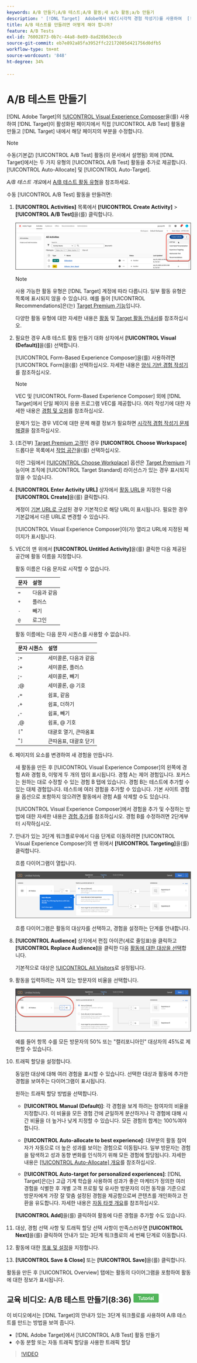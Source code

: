```yaml
---
keywords: A/B 만들기;A/B 테스트;A/B 활동;새 a/b 활동;a/b 만들기
description: ' [!DNL Target]  Adobe에서 VEC(시각적 경험 작성기)를 사용하여  [!DNL Target] 사용 페이지에서 직접 A/B 테스트 활동을 만드는 방법을 알아봅니다.'
title: A/B 테스트를 만들려면 어떻게 해야 합니까?
feature: A/B Tests
exl-id: 76002873-0b7c-44a8-8e89-8ad28b63eccb
source-git-commit: eb7e892a85fa3952ffc22172085d421756d0dfb5
workflow-type: tm+mt
source-wordcount: '848'
ht-degree: 34%

---
```


# A/B 테스트 만들기

[!DNL Adobe Target]의 [!UICONTROL Visual Experience Composer](VEC)을(를) 사용하여 [!DNL Target]이 활성화된 페이지에서 직접 [!UICONTROL A/B Test] 활동을 만들고 [!DNL Target] 내에서 해당 페이지의 부분을 수정합니다.

>[!NOTE]
>
>수동(기본값) [!UICONTROL A/B Test] 활동(이 문서에서 설명됨) 외에 [!DNL Target]에서는 두 가지 유형의 [!UICONTROL A/B Test] 활동을 추가로 제공합니다. [!UICONTROL Auto-Allocate] 및 [!UICONTROL Auto-Target].
>
>*A/B 테스트 개요*&#x200B;에서 [A/B 테스트 활동 유형](/help/main/c-activities/t-test-ab/test-ab.md#types)을 참조하세요.

수동 [!UICONTROL A/B Test] 활동을 만들려면:

1. **[!UICONTROL Activities]** 목록에서 **[!UICONTROL Create Activity]** > **[!UICONTROL A/B Test]**&#x200B;을(를) 클릭합니다.

   ![활동 만들기 드롭다운 목록](/help/main/c-activities/t-test-ab/t-test-create-ab/assets/ab_select-new.png)

   >[!NOTE]
   >
   >사용 가능한 활동 유형은 [!DNL Target] 계정에 따라 다릅니다. 일부 활동 유형은 목록에 표시되지 않을 수 있습니다. 예를 들어 [!UICONTROL Recommendations]은(는) [Target Premium 기능](/help/main/c-intro/intro.md#premium)입니다.
   >
   >다양한 활동 유형에 대한 자세한 내용은 [활동](/help/main/c-activities/activities.md#concept_D317A95A1AB54674BA7AB65C7985BA03) 및 [Target 활동 안내서](/help/main/c-activities/target-activities-guide.md)를 참조하십시오.

1. 필요한 경우 A/B 테스트 활동 만들기 대화 상자에서 **[!UICONTROL Visual (Default)]**&#x200B;을(를) 선택합니다.

   [!UICONTROL Form-Based Experience Composer]을(를) 사용하려면 [!UICONTROL Form]을(를) 선택하십시오. 자세한 내용은 [양식 기반 경험 작성기](/help/main/c-experiences/form-experience-composer.md)를 참조하십시오.

   >[!NOTE]
   >
   >VEC 및 [!UICONTROL Form-Based Experience Composer] 외에 [!DNL Target]에서 단일 페이지 응용 프로그램 VEC를 제공합니다. 여러 작성기에 대한 자세한 내용은 [경험 및 오퍼](/help/main/c-experiences/experiences.md)를 참조하십시오.
   >
   >문제가 있는 경우 VEC에 대한 문제 해결 정보가 필요하면 [시각적 경험 작성기 문제 해결](/help/main/c-experiences/c-visual-experience-composer/r-troubleshoot-composer/troubleshoot-composer.md)을 참조하십시오.

1. (조건부) [Target Premium 고객](/help/main/c-intro/intro.md#premium)인 경우 **[!UICONTROL Choose Workspace]** 드롭다운 목록에서 [작업 공간](/help/main/administrating-target/c-user-management/property-channel/property-channel.md)을(를) 선택하십시오.

   이전 그림에서 [[!UICONTROL Choose Workplace]](/help/main/administrating-target/c-user-management/property-channel/property-channel.md) 옵션은 [Target Premium](/help/main/c-intro/intro.md) 기능이며 조직에 [!UICONTROL Target Standard] 라이선스가 있는 경우 표시되지 않을 수 있습니다.

1. **[!UICONTROL Enter Activity URL]** 상자에서 [활동 URL](/help/main/c-activities/t-test-ab/t-test-create-ab/ab-activity-url.md)을 지정한 다음 **[!UICONTROL Create]**&#x200B;을(를) 클릭합니다.

   계정이 [기본 URL로 구성](/help/main/administrating-target/visual-experience-composer-set-up.md)된 경우 기본적으로 해당 URL이 표시됩니다. 필요한 경우 기본값에서 다른 URL로 변경할 수 있습니다.

   [!UICONTROL Visual Experience Composer]이(가) 열리고 URL에 지정된 페이지가 표시됩니다.

1. VEC의 맨 위에서 **[!UICONTROL Untitled Activity]**&#x200B;을(를) 클릭한 다음 제공된 공간에 활동 이름을 지정합니다.

   활동 이름은 다음 문자로 시작할 수 없습니다.

   | 문자 | 설명 |
   |--- |--- |
   | `=` | 다음과 같음 |
   | `+` | 플러스 |
   | `-` | 빼기 |
   | `@` | 로그인 |

   활동 이름에는 다음 문자 시퀀스를 사용할 수 없습니다.

   | 문자 시퀀스 | 설명 |
   |--- |--- |
   | ;= | 세미콜론, 다음과 같음 |
   | ;+ | 세미콜론, 플러스 |
   | ;- | 세미콜론, 빼기 |
   | ;@ | 세미콜론, @ 기호 |
   | ,= | 쉼표, 같음 |
   | ,+ | 쉼표, 더하기 |
   | ,- | 쉼표, 빼기 |
   | ,@ | 쉼표, @ 기호 |
   | `[`&quot; | 대괄호 열기, 큰따옴표 |
   | &quot;`]` | 큰따옴표, 대괄호 닫기 |

1. 페이지의 요소를 변경하여 새 경험을 만듭니다.

   새 활동을 만든 후 [!UICONTROL Visual Experience Composer]의 왼쪽에 경험 A와 경험 B, 이렇게 두 개의 탭이 표시됩니다. 경험 A는 제어 경험입니다. 포커스는 원하는 대로 수정할 수 있는 경험 B 탭에 있습니다. 경험 B는 테스트에 추가할 수 있는 대체 경험입니다. 테스트에 여러 경험을 추가할 수 있습니다. 기본 사이트 경험을 옵션으로 포함하지 않으려면 활동에서 경험 A를 삭제할 수도 있습니다.

   [!UICONTROL Visual Experience Composer]에서 경험을 추가 및 수정하는 방법에 대한 자세한 내용은 [경험 추가](/help/main/c-activities/t-test-ab/t-test-create-ab/ab-add-experience.md#task_454646F2895242D3B92DC395A0CE1A00)를 참조하십시오. 경험 B를 수정하려면 2단계부터 시작하십시오.

1. 안내가 있는 3단계 워크플로우에서 다음 단계로 이동하려면 [!UICONTROL Visual Experience Composer]의 맨 위에서 **[!UICONTROL Targeting]**&#x200B;을(를) 클릭합니다.

   흐름 다이어그램이 열립니다.

   ![A/B 테스트 타깃팅 단계](/help/main/c-activities/t-test-ab/t-test-create-ab/assets/ab_flow-new.png)

   흐름 다이어그램은 활동의 대상자를 선택하고, 경험을 설정하는 단계를 안내합니다.

1. **[!UICONTROL Audience]** 상자에서 편집 아이콘(세로 줄임표)을 클릭하고 **[!UICONTROL Replace Audience]**&#x200B;을 클릭한 다음 [활동에 대한 대상을 선택](/help/main/c-activities/t-test-ab/t-test-create-ab/ab-audience.md)합니다.

   기본적으로 대상은 [!UICONTROL All Visitors](으)로 설정됩니다.

1. 활동을 입력하려는 자격 있는 방문자의 비율을 선택합니다.

   ![대상자 비율](/help/main/c-activities/t-test-ab/t-test-create-ab/assets/audperc-new.png)

   예를 들어 항목 수를 모든 방문자의 50% 또는 &quot;캘리포니아인&quot; 대상자의 45%로 제한할 수 있습니다.

1. 트래픽 할당을 설정합니다.

   동일한 대상에 대해 여러 경험을 표시할 수 있습니다. 선택한 대상과 활동에 추가한 경험을 보여주는 다이어그램이 표시됩니다.

   원하는 트래픽 할당 방법을 선택합니다.

   * **[!UICONTROL Manual (Default)]**: 각 경험을 보게 하려는 참여자의 비율을 지정합니다. 이 비율을 모든 경험 간에 균일하게 분산하거나 각 경험에 대해 시간 비율을 더 높거나 낮게 지정할 수 있습니다. 모든 경험의 합계는 100%여야 합니다. 

   * **[!UICONTROL Auto-allocate to best experience]**: 대부분의 활동 참여자가 자동으로 더 높은 성과를 보이는 경험으로 이동됩니다. 일부 방문자는 경험을 탐색하고 성과 동향 변화를 인식하기 위해 모든 경험에 할당됩니다. 자세한 내용은 [[!UICONTROL Auto-Allocate] 개요](/help/main/c-activities/automated-traffic-allocation/automated-traffic-allocation.md#concept_A1407678796B4C569E94CBA8A9F7F5D4)를 참조하십시오.

   * **[!UICONTROL Auto-target for personalized experiences]**: [!DNL Target]은(는) 고급 기계 학습을 사용하여 성과가 좋은 마케터가 정의한 여러 경험을 식별한 후 개별 고객 프로필 및 유사한 방문자의 이전 동작을 기준으로 방문자에게 가장 잘 맞춤 설정된 경험을 제공함으로써 콘텐츠를 개인화하고 전환을 유도합니다. 자세한 내용은 [자동 타겟 개요](/help/main/c-activities/auto-target/auto-target-to-optimize.md)를 참조하십시오.

   **[!UICONTROL Add]**&#x200B;을(를) 클릭하여 활동에 다른 경험을 추가할 수도 있습니다.

1. 대상, 경험 선택 사항 및 트래픽 할당 선택 사항이 만족스러우면 **[!UICONTROL Next]**&#x200B;을(를) 클릭하여 안내가 있는 3단계 워크플로의 세 번째 단계로 이동합니다.

1. 활동에 대한 [목표 및 설정](/help/main/c-activities/t-test-ab/t-test-create-ab/ab-goals-and-settings.md)을 지정합니다.

1. **[!UICONTROL Save & Close]** 또는 **[!UICONTROL Save]**&#x200B;을(를) 클릭합니다.

활동을 만든 후 [!UICONTROL Overview] 탭에는 활동의 다이어그램을 포함하여 활동에 대한 정보가 표시됩니다.

## 교육 비디오: A/B 테스트 만들기(8:36) ![튜토리얼 배지](/help/main/assets/tutorial.png)

이 비디오에서는 [!DNL Target]의 안내가 있는 3단계 워크플로를 사용하여 A/B 테스트를 만드는 방법을 보여 줍니다.

* [!DNL Adobe Target]에서 [!UICONTROL A/B Test] 활동 만들기
* 수동 분할 또는 자동 트래픽 할당을 사용한 트래픽 할당

>[!VIDEO](https://video.tv.adobe.com/v/17391)
